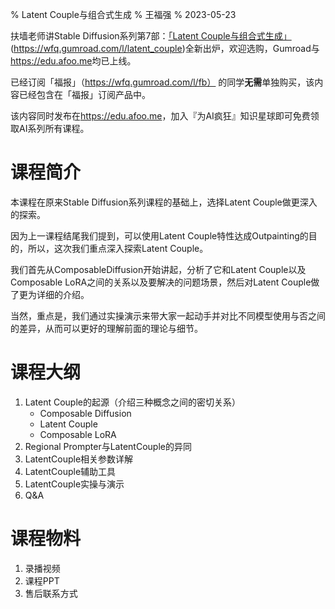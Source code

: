 % Latent Couple与组合式生成
% 王福强
% 2023-05-23

扶墙老师讲Stable Diffusion系列第7部：[「Latent Couple与组合式生成」](https://wfq.gumroad.com/l/latent_couple)(https://wfq.gumroad.com/l/latent_couple)全新出炉，欢迎选购，Gumroad与<https://edu.afoo.me>均已上线。

已经订阅「福报」（https://wfq.gumroad.com/l/fb） 的同学**无需**单独购买，该内容已经包含在「福报」订阅产品中。

该内容同时发布在<https://edu.afoo.me>，加入『为AI疯狂』知识星球即可免费领取AI系列所有课程。

# 课程简介

本课程在原来Stable Diffusion系列课程的基础上，选择Latent Couple做更深入的探索。

因为上一课程结尾我们提到，可以使用Latent Couple特性达成Outpainting的目的，所以，这次我们重点深入探索Latent Couple。

我们首先从ComposableDiffusion开始讲起，分析了它和Latent Couple以及Composable LoRA之间的关系以及要解决的问题场景，然后对Latent Couple做了更为详细的介绍。

当然，重点是，我们通过实操演示来带大家一起动手并对比不同模型使用与否之间的差异，从而可以更好的理解前面的理论与细节。


# 课程大纲

1. Latent Couple的起源（介绍三种概念之间的密切关系）
    - Composable Diffusion
    - Latent Couple
    - Composable LoRA
2. Regional Prompter与LatentCouple的异同
3. LatentCouple相关参数详解
4. LatentCouple辅助工具
5. LatentCouple实操与演示
6. Q&A

# 课程物料

1. 录播视频
2. 课程PPT
3. 售后联系方式





